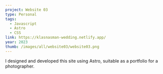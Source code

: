 ```yaml
---
project: Website 03
type: Personal
tags:
  - Javascript
  - Astro
  - CSS
link: https://klasnasman-wedding.netlify.app/
year: 2023
thumb: /images/all/website03/website03.png
---
```


I designed and developed this site using Astro, suitable as a portfolio for a photographer.

